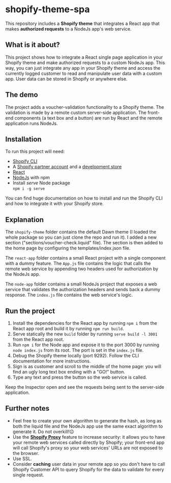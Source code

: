 # shopify-theme-spa
This repository includes a **Shopify theme** that integrates a React app that makes **authorized requests** to a NodeJs app's web service.

## What is it about?
This project shows how to integrate a React single page application in your Shopify theme and make authorized requests to a custom NodeJs app. This way, you can just integrate any app in your Shopify theme and access the currently logged customer to read and manipulate user data with a custom app. User data can be stored in Shopify or anywhere else.

## The demo
The project adds a voucher-validation functionality to a Shopify theme. The validation is made by a remote custom server-side application. The front-end components (a text box and a button) are run by React and the remote application runs NodeJs.

## Installation
To run this project will need:
- [Shopify CLI](https://shopify.dev/themes/tools/cli)
- A [Shopify partner account](https://partners.shopify.com/signup) and a [development store](https://help.shopify.com/en/partners/dashboard/managing-stores/development-stores#create-a-development-store) 
- [React](https://reactjs.org/)
- [NodeJs](https://nodejs.org/en/) with npm
- Install *serve* Node package\
`npm i -g serve`

You can find huge documentation on how to install and run the Shopify CLI and how to integrate it with your Shopify store.

## Explanation
The `shopify-theme` folder contains the default Dawn theme (I loaded the whole package so you can just clone the repo and run it). I added a new section ("sections/voucher-check.liquid" file). The section is then added to the home page by configuring the templates/index.json file.

The `react-app` folder contains a small React project with a single component with a dummy feature. The `App.js` file contains the logic that calls the remote web service by appending two headers used for authorization by the NodeJs app.

The `node-app` folder contains a small NodeJs project that exposes a web service that validates the authorization headers and sends back a dummy response. The `index.js` file contains the web service's logic.

## Run the project
1. Install the dependencies for the React app by running `npm i` from the React app root and build it by running `npm run build`.
2. Serve statically the new `build` folder by running `serve build -l 3001` from the React app root.
3. Run `npm i` for the Node app and expose it to the port 3000 by running `node index.js` from its root. The port is set in the `index.js` file.
4. Debug the Shopify theme locally (port 9292). Follow the CLI documentation for more instructions.
5. Sign is as customer and scroll to the middle of the home page: you will find an ugly long text box ending with a "GO!" button. 
6. Type any text and press the button so the web service is called.

Keep the Inspector open and see the requests being sent to the server-side application.

## Further notes
- Feel free to create your own algorithm to generate the hash, as long as both the liquid file and the NodeJs app use the same exact algorithm to generate it. Do not overkill!😉
- Use the [**Shopify Proxy**](https://shopify.dev/apps/online-store/app-proxies) feature to increase security: it allows you to have your remote web services called directly by Shopify; your front-end app will call Shopify's proxy so your web services' URLs are not exposed to the browser.
- Use SSL.
- Consider **caching** user data in your remote app so you don't have to call Shopify Customer API to query Shopify for the data to validate for every single request.
